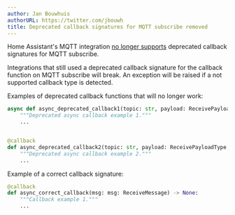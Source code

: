 ```yaml
---
author: Jan Bouwhuis
authorURL: https://twitter.com/jbouwh
title: Deprecated callback signatures for MQTT subscribe removed
---
```


Home Assistant's MQTT integration [no longer supports](https://github.com/home-assistant/core/pull/88543)
deprecated callback signatures for MQTT subscribe.

Integrations that still used a deprecated callback signature for the callback function on MQTT subscribe will break. An exception will be raised if a not supported callback type is detected.

Examples of deprecated callback functions that will no longer work:

```python
async def async_deprecated_callback1(topic: str, payload: ReceivePayloadType, qos: int) -> None:
    """Deprecated async callback example 1."""
    ...


@callback
def async_deprecated_callback2(topic: str, payload: ReceivePayloadType, qos: int) -> None:
    """Deprecated async callback example 2."""
    ...
```

Example of a correct callback signature:

```python
@callback
def async_correct_callback(msg: msg: ReceiveMessage) -> None:
    """Callback example 1."""
    ...
```

